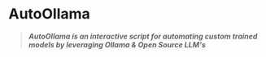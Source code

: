# AutoOllama

> ***AutoOllama is an interactive script for automating custom trained models by leveraging Ollama & Open Source LLM's*** 